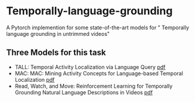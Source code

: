 # Temporally-language-grounding
A Pytorch implemention for some state-of-the-art models for " Temporally language grounding in untrimmed videos"

## Three Models for this task
- TALL: Temporal Activity Localization via Language Query [pdf](http://openaccess.thecvf.com/content_ICCV_2017/papers/Gao_TALL_Temporal_Activity_ICCV_2017_paper.pdf)
- MAC: MAC: Mining Activity Concepts for Language-based Temporal Localization [pdf](https://arxiv.org/pdf/1811.08925.pdf)
- Read, Watch, and Move: Reinforcement Learning for Temporally Grounding Natural Language Descriptions in Videos [pdf](https://arxiv.org/abs/1901.06829v1)
